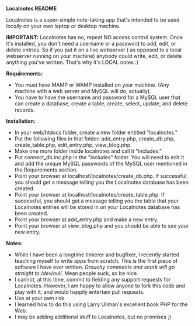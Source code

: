 **Localnotes README**

Localnotes is a super-simple note-taking app that's intended to be used *locally* on your own laptop or desktop machine.

**IMPORTANT:** Localnotes has no, repeat NO access control system.  Once it's installed, you don't need a username or a password to add, edit, or delete entries.  So if you put it on a live webserver ( as opposed to a local webserver  running on your machine) anybody could write, edit, or delete anything you've written.  That's why it's LOCAL notes :)  

**Requirements:**

* You must have MAMP or WAMP installed on your machine.   (Any machine with a web server and MySQL will do, actually). 
* You have to have the username and password for a MySQL user that can create a database, create a table, create, select, update, and delete records. 

**Installation:**

* In your web/htdocs folder, create a new folder entitled "localnotes."
* Put the following files in that folder:  add_entry.php, create_db.php, create_table.php, edit_entry.php, view_blog.php.  
* Make one more folder inside localnotes and call it "includes."
* Put connect_db.inc.php in the "includes" folder.  You will need to edit it and add the unique MySQL passwords of the MySQL user mentioned in the Requirements section. 
* Point your browser at localhost/localnotes/create_db.php.  If successful, you should get a message telling you the Localnotes database has been created. 
* Point your browser at localhost/localnotes/create_table.php.  If successful, you should get a message telling you the table that your Localnotes entries will be stored in on your Localnotes database has been created.  
* Point your browser at add_entry.php and make a new entry.  
* Point your browser at view_blog.php and you should be able to see your new entry. 

**Notes:**
*  While I have been a longtime tinkerer and bugfixer, I recently started teaching myself to write apps from scratch. This is the first piece of software I have ever written.  *Grouchy comments and snark will go straight to /dev/null.*  Mean people suck, so be nice.
* I cannot, at this time, commit to fielding any support requests for Localnotes.  However, I am happy to allow anyone to fork this code and play with it, and would happily entertain pull requests. 
* Use at your own risk. 
*  I learned how to do this using Larry Ullman's excellent book PHP for the Web. 
* I may be adding additional stuff to Localnotes, but no promises ;)